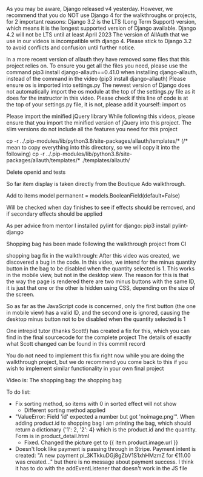 As you may be aware, Django released v4 yesterday.
However, we recommend that you do NOT use Django 4 for the walkthroughs or projects, for 2 important reasons:
Django 3.2 is the LTS (Long Term Support) version, which means it is the longest supported version of Django available. Django 4.2 will not be LTS until at least April 2023
The version of AllAuth that we use in our videos is incompatible with django 4.
Please stick to Django 3.2 to avoid conflicts and confusion until further notice.



In a more recent version of allauth they have removed some files that this project relies on.
To ensure you get all the files you need, please use the command pip3 install django-allauth==0.41.0 when installing django-allauth, instead of the command in the video (pip3 install django-allauth)
Please ensure os is imported into settings.py
The newest version of Django does not automatically import the os module at the top of the settings.py file as it does for the instructor in this video.
Please check if this line of code is at the top of your settings.py file, it is not, please add it yourself:
import os

Please import the minified jQuery library
While following this videos, please ensure that you import the minified version of jQuery into this project. The slim versions do not include all the features you need for this project

cp -r ../.pip-modules/lib/python3.8/site-packages/allauth/templates/* (/* mean to copy everything into this directory, so we will copy it into the following)
cp -r ../.pip-modules/lib/python3.8/site-packages/allauth/templates/* ./templates/allauth/

Delete openid and tests



So far item display is taken directly from the Boutique Ado walkthrough.

Add to items model
permanent = models.BooleanField(default=False)

Will be checked when day finishes to see if effects should be removed, and if secondary effects should be applied

As per advice from mentor I installed pylint for django:
pip3 install pylint-django

Shopping bag has been made following the walkthrough project from CI

shopping bag fix in the walkthrough:
After this video was created, we discovered a bug in the code. In this video, we intend for the minus quantity button in the bag to be disabled when the quantity selected is 1. This works in the mobile view, but not in the desktop view. The reason for this is that the way the page is rendered there are two minus buttons with the same ID, it is just that one or the other is hidden using CSS, depending on the size of the screen.

So as far as the JavaScript code is concerned, only the first button (the one in mobile view) has a valid ID, and the second one is ignored, causing the desktop minus button not to be disabled when the quantity selected is 1

One intrepid tutor (thanks Scott!) has created a fix for this, which you can find in the final sourcecode for the complete project The details of exactly what Scott changed can be found in this commit record

You do not need to implement this fix right now while you are doing the walkthrough project, but we do recommend you come back to this if you wish to implement similar functionality in your own final project

Video is: The shopping bag: the shopping bag


To do list:
- Fix sorting method, so items with 0 in sorted effect will not show
    - Different sorting method applied
- "ValueError: Field 'id' expected a number but got 'noimage.png'". When adding product.id to shopping bag I am printing the bag, which should return a dictionary {'1': 2, '2': 4} which is the product.id and the quantity. Form is in product_detail.html
    - Fixed. Changed the picture get to {{ item.product.image.url }}
- Doesn't look like payment is passing through in Stripe. Payment intent is created: "A new payment pi_3KTkkuDGj8gZbV1S1xhHMzmZ for €11.00 was created..." but there is no message about payment success. I think it has to do with the addEventListener that doesn't work in the JS file
